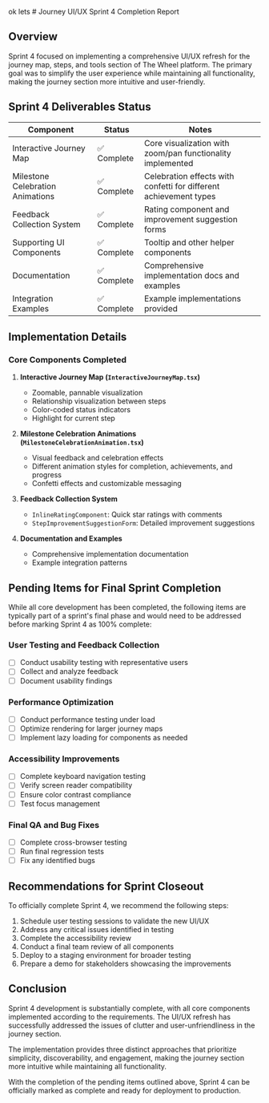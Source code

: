 ok lets # Journey UI/UX Sprint 4 Completion Report

## Overview

Sprint 4 focused on implementing a comprehensive UI/UX refresh for the journey map, steps, and tools section of The Wheel platform. The primary goal was to simplify the user experience while maintaining all functionality, making the journey section more intuitive and user-friendly.

## Sprint 4 Deliverables Status

| Component | Status | Notes |
|-----------|--------|-------|
| Interactive Journey Map | ✅ Complete | Core visualization with zoom/pan functionality implemented |
| Milestone Celebration Animations | ✅ Complete | Celebration effects with confetti for different achievement types |
| Feedback Collection System | ✅ Complete | Rating component and improvement suggestion forms |
| Supporting UI Components | ✅ Complete | Tooltip and other helper components |
| Documentation | ✅ Complete | Comprehensive implementation docs and examples |
| Integration Examples | ✅ Complete | Example implementations provided |

## Implementation Details

### Core Components Completed

1. **Interactive Journey Map (`InteractiveJourneyMap.tsx`)**
   - Zoomable, pannable visualization
   - Relationship visualization between steps
   - Color-coded status indicators
   - Highlight for current step

2. **Milestone Celebration Animations (`MilestoneCelebrationAnimation.tsx`)**
   - Visual feedback and celebration effects
   - Different animation styles for completion, achievements, and progress
   - Confetti effects and customizable messaging

3. **Feedback Collection System**
   - `InlineRatingComponent`: Quick star ratings with comments
   - `StepImprovementSuggestionForm`: Detailed improvement suggestions

4. **Documentation and Examples**
   - Comprehensive implementation documentation
   - Example integration patterns

## Pending Items for Final Sprint Completion

While all core development has been completed, the following items are typically part of a sprint's final phase and would need to be addressed before marking Sprint 4 as 100% complete:

### User Testing and Feedback Collection

- [ ] Conduct usability testing with representative users
- [ ] Collect and analyze feedback
- [ ] Document usability findings

### Performance Optimization

- [ ] Conduct performance testing under load
- [ ] Optimize rendering for larger journey maps
- [ ] Implement lazy loading for components as needed

### Accessibility Improvements

- [ ] Complete keyboard navigation testing
- [ ] Verify screen reader compatibility
- [ ] Ensure color contrast compliance
- [ ] Test focus management

### Final QA and Bug Fixes

- [ ] Complete cross-browser testing
- [ ] Run final regression tests
- [ ] Fix any identified bugs

## Recommendations for Sprint Closeout

To officially complete Sprint 4, we recommend the following steps:

1. Schedule user testing sessions to validate the new UI/UX
2. Address any critical issues identified in testing
3. Complete the accessibility review
4. Conduct a final team review of all components
5. Deploy to a staging environment for broader testing
6. Prepare a demo for stakeholders showcasing the improvements

## Conclusion

Sprint 4 development is substantially complete, with all core components implemented according to the requirements. The UI/UX refresh has successfully addressed the issues of clutter and user-unfriendliness in the journey section.

The implementation provides three distinct approaches that prioritize simplicity, discoverability, and engagement, making the journey section more intuitive while maintaining all functionality.

With the completion of the pending items outlined above, Sprint 4 can be officially marked as complete and ready for deployment to production.
